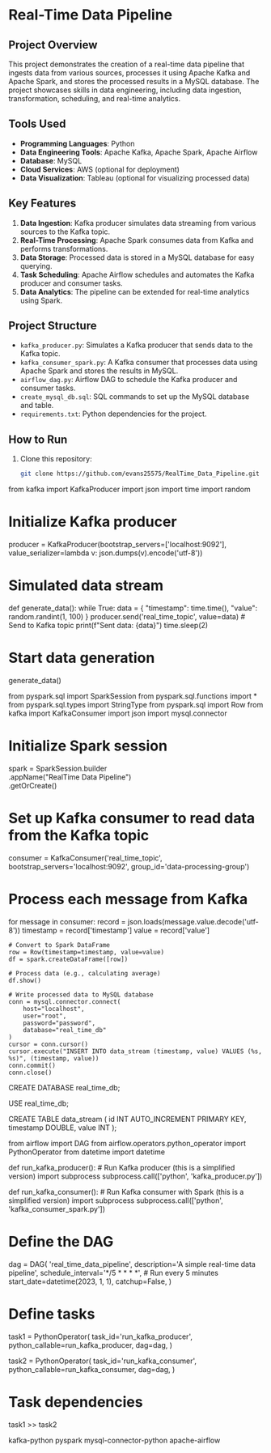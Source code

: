 # Real-Time Data Pipeline

## Project Overview
This project demonstrates the creation of a real-time data pipeline that ingests data from various sources, processes it using Apache Kafka and Apache Spark, and stores the processed results in a MySQL database. The project showcases skills in data engineering, including data ingestion, transformation, scheduling, and real-time analytics.

## Tools Used
- **Programming Languages**: Python
- **Data Engineering Tools**: Apache Kafka, Apache Spark, Apache Airflow
- **Database**: MySQL
- **Cloud Services**: AWS (optional for deployment)
- **Data Visualization**: Tableau (optional for visualizing processed data)

## Key Features
1. **Data Ingestion**: Kafka producer simulates data streaming from various sources to the Kafka topic.
2. **Real-Time Processing**: Apache Spark consumes data from Kafka and performs transformations.
3. **Data Storage**: Processed data is stored in a MySQL database for easy querying.
4. **Task Scheduling**: Apache Airflow schedules and automates the Kafka producer and consumer tasks.
5. **Data Analytics**: The pipeline can be extended for real-time analytics using Spark.

## Project Structure
- `kafka_producer.py`: Simulates a Kafka producer that sends data to the Kafka topic.
- `kafka_consumer_spark.py`: A Kafka consumer that processes data using Apache Spark and stores the results in MySQL.
- `airflow_dag.py`: Airflow DAG to schedule the Kafka producer and consumer tasks.
- `create_mysql_db.sql`: SQL commands to set up the MySQL database and table.
- `requirements.txt`: Python dependencies for the project.

## How to Run
1. Clone this repository:
   ```bash
   git clone https://github.com/evans25575/RealTime_Data_Pipeline.git
from kafka import KafkaProducer
import json
import time
import random

# Initialize Kafka producer
producer = KafkaProducer(bootstrap_servers=['localhost:9092'], value_serializer=lambda v: json.dumps(v).encode('utf-8'))

# Simulated data stream
def generate_data():
    while True:
        data = {
            "timestamp": time.time(),
            "value": random.randint(1, 100)
        }
        producer.send('real_time_topic', value=data)  # Send to Kafka topic
        print(f"Sent data: {data}")
        time.sleep(2)

# Start data generation
generate_data()

from pyspark.sql import SparkSession
from pyspark.sql.functions import *
from pyspark.sql.types import StringType
from pyspark.sql import Row
from kafka import KafkaConsumer
import json
import mysql.connector

# Initialize Spark session
spark = SparkSession.builder \
    .appName("RealTime Data Pipeline") \
    .getOrCreate()

# Set up Kafka consumer to read data from the Kafka topic
consumer = KafkaConsumer('real_time_topic', bootstrap_servers='localhost:9092', group_id='data-processing-group')

# Process each message from Kafka
for message in consumer:
    record = json.loads(message.value.decode('utf-8'))
    timestamp = record['timestamp']
    value = record['value']

    # Convert to Spark DataFrame
    row = Row(timestamp=timestamp, value=value)
    df = spark.createDataFrame([row])

    # Process data (e.g., calculating average)
    df.show()

    # Write processed data to MySQL database
    conn = mysql.connector.connect(
        host="localhost",
        user="root",
        password="password",
        database="real_time_db"
    )
    cursor = conn.cursor()
    cursor.execute("INSERT INTO data_stream (timestamp, value) VALUES (%s, %s)", (timestamp, value))
    conn.commit()
    conn.close()

CREATE DATABASE real_time_db;

USE real_time_db;

CREATE TABLE data_stream (
    id INT AUTO_INCREMENT PRIMARY KEY,
    timestamp DOUBLE,
    value INT
);

from airflow import DAG
from airflow.operators.python_operator import PythonOperator
from datetime import datetime

def run_kafka_producer():
    # Run Kafka producer (this is a simplified version)
    import subprocess
    subprocess.call(['python', 'kafka_producer.py'])

def run_kafka_consumer():
    # Run Kafka consumer with Spark (this is a simplified version)
    import subprocess
    subprocess.call(['python', 'kafka_consumer_spark.py'])

# Define the DAG
dag = DAG(
    'real_time_data_pipeline',
    description='A simple real-time data pipeline',
    schedule_interval='*/5 * * * *',  # Run every 5 minutes
    start_date=datetime(2023, 1, 1),
    catchup=False,
)

# Define tasks
task1 = PythonOperator(
    task_id='run_kafka_producer',
    python_callable=run_kafka_producer,
    dag=dag,
)

task2 = PythonOperator(
    task_id='run_kafka_consumer',
    python_callable=run_kafka_consumer,
    dag=dag,
)

# Task dependencies
task1 >> task2

kafka-python
pyspark
mysql-connector-python
apache-airflow

